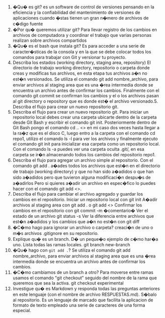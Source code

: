 1. �Qu� es git?
es un software de control de versiones  pensando en la eficiencia y la confiabilidad del mantenimiento de versiones de aplicaciones cuando �stas tienen un gran n�mero de archivos de c�digo fuente
2. �Por qu� queremos utilizar git?
Para llevar registro de los cambios en archivos de computadora y coordinar el trabajo que varias personas realizan sobre archivos compartidos
3. �Qu� es el bash que instala git?
Es para acceder a una serie de caracter�sticas de la consola y  en la que se debe colocar todos los comandos para trabajar con Git y versionar tu proyecto.
4. Describa los estados (working directory, staging area, repository)
El directorio de trabajo working directory, repositorio o carpeta donde creas y modificas tus archivos, en esta etapa tus archivos a�n no est�n versionados.
Se utiliza el comando git add nombre_archivo, para enviar archivos al staging area que es una �rea intermedia donde se encuentra un archivo antes de confirmar los cambios.
Finalmente con el comando git commit se confirman los cambios y el o los archivos pasan al git directory o repository que es donde est� el archivo versionado.5. Describa el flujo para crear un nuevo repositorio git.
5. Describa el flujo para crear un nuevo repositorio git.
Para iniciar un repositorio local debes crear una carpeta ubicarte dentro de la carpeta desde Git Bash y escribir el comando git init.
Posteriormente dentro de Git Bash pongo el comando cd .. <<tecla intro>> en mi caso dos veces hasta llegar a la ra�z que es el disco C, luego entro a la carpeta con el comando cd repo1, utilizo el comando ls -l para ver los archivos y finalmente ejecuto el comando git init para inicializar esa carpeta como un repositorio local.
Con el comando ls -a puedes ver una carpeta oculta .git/, en esa carpeta se ir�n almacenando todos los cambios del repositorio repo1.
6. Describa el flujo para agregar un archivo simple al repositorio.
Con el comando git add . a�ades todos los archivos que est�n en el directorio de trabajo (working directory) y que no han sido a�adidos o que han sido a�adidos pero que tuvieron alguna modificaci�n despu�s de a�adirlos
Pero si quieres a�adir un archivo en espec�fico lo puedes hacer con el comando git add <<nombre de archivo>>.
7. Describa el flujo para cambiar el archivo agregado y guardar los cambios en el repositorio.
Iniciar un repositorio local con git init
A�adir archivos al staging area con git add . o git add <<archivo>>
Confirmar los cambios en el repositorio con git commit -m �comentario�
Ver el estado de un archivo git status -s
Ver la diferencia entre archivos que est�n a�adidos y los cambios que a�n no est�n con git diff
8. �C�mo hago para ignorar un archivo o carpeta?
creaci�n de uno o m�s archivos .gitignore en su repositorio.
9. Explique qu� es un branch. D� un peque�o ejemplo de c�mo har�a uno.
Lista todas las ramas locales.
git branch new-branch
10. �Qu� hago con `git add .`?
Se utiliza el comando git add nombre_archivo, para enviar archivos al staging area que es una �rea intermedia donde se encuentra un archivo antes de confirmar los cambios.
11. �C�mo cambiamos de un branch a otro?
Para moverse entre ramas usamos el comando "git checkout" seguido del nombre de la rama que queremos que sea la activa.
git checkout experimental
12. Investigue qu� es Markdown y responda todas las preguntas anteriores en este lenguaje (con el nombre de archivo RESPUESTAS.md). S�balo al repositorio.
Es un lenguaje de marcado que facilita la aplicacion de formato de texto empleado  una serie de caracteres de una forma especial.